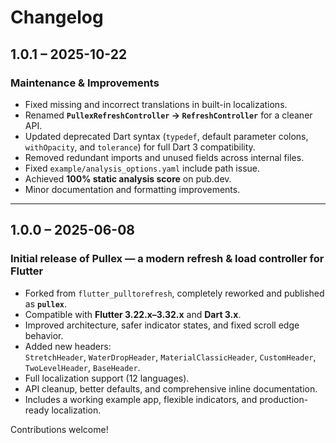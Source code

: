 # Changelog

## 1.0.1 – 2025-10-22

### Maintenance & Improvements
- Fixed missing and incorrect translations in built-in localizations.
- Renamed **`PullexRefreshController` → `RefreshController`** for a cleaner API.
- Updated deprecated Dart syntax (`typedef`, default parameter colons, `withOpacity`, and `tolerance`) for full Dart 3 compatibility.
- Removed redundant imports and unused fields across internal files.
- Fixed `example/analysis_options.yaml` include path issue.
- Achieved **100% static analysis score** on pub.dev.
- Minor documentation and formatting improvements.

---

## 1.0.0 – 2025-06-08

### Initial release of Pullex — a modern refresh & load controller for Flutter
- Forked from `flutter_pulltorefresh`, completely reworked and published as **`pullex`**.
- Compatible with **Flutter 3.22.x–3.32.x** and **Dart 3.x**.
- Improved architecture, safer indicator states, and fixed scroll edge behavior.
- Added new headers:  
  `StretchHeader`, `WaterDropHeader`, `MaterialClassicHeader`, `CustomHeader`, `TwoLevelHeader`, `BaseHeader`.
- Full localization support (12 languages).
- API cleanup, better defaults, and comprehensive inline documentation.
- Includes a working example app, flexible indicators, and production-ready localization.

Contributions welcome!
